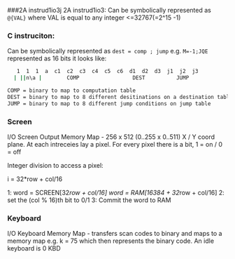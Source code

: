 ###2A instrud1io3j 2A instrud1io3:
Can be symbolically represented as `@{VAL}` where VAL is equal to any integer <=32767(=2^15 -1)

### C instruciton:
Can be symbolically represented as `dest = comp ; jump` e.g. `M=-1;JQE` represented as 16 bits it looks like:
```bash
   1  1  1  a  c1  c2  c3  c4  c5  c6  d1  d2  d3  j1  j2  j3
  | ||n\a |        COMP                 DEST          JUMP

COMP = binary to map to computation table
DEST = binary to map to 8 different desitinations on a destination table
JUMP = binary to map to 8 different jump conditions on jump table
```

### Screen
I/O Screen Output Memory Map - 256 x 512 (0..255 x 0..511) X / Y coord plane. At each intreceies lay a pixel. For every pixel there is a bit, 1 = on / 0 = off

Integer division to access a pixel:

i = 32*row + col/16

1:
word = SCREEN[32*row + col/16]
word = RAM[16384 + 32*row + col/16]
2:
set the (col % 16)th bit to 0/1
3:
Commit the word to RAM

### Keyboard
I/O Keyboard Memory Map - transfers scan codes to binary and maps to a memory map e.g. k = 75 which then represents the binary code. An idle keyboard is 0
KBD
